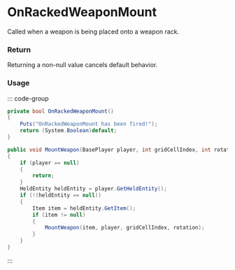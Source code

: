 # OnRackedWeaponMount
<Badge type="info" text="Item"/><Badge type="danger" text="Carbon Compatible"/><Badge type="warning" text="Oxide Compatible"/>
Called when a weapon is being placed onto a weapon rack.

### Return
Returning a non-null value cancels default behavior.

### Usage
::: code-group
```csharp [Example]
private bool OnRackedWeaponMount()
{
	Puts("OnRackedWeaponMount has been fired!");
	return (System.Boolean)default;
}
```
```csharp [Source — Assembly-CSharp @ WeaponRack]
public void MountWeapon(BasePlayer player, int gridCellIndex, int rotation)
{
	if (player == null)
	{
		return;
	}
	HeldEntity heldEntity = player.GetHeldEntity();
	if (!(heldEntity == null))
	{
		Item item = heldEntity.GetItem();
		if (item != null)
		{
			MountWeapon(item, player, gridCellIndex, rotation);
		}
	}
}

```
:::
